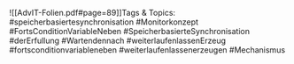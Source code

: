 
![[AdvIT-Folien.pdf#page=89]]Tags & Topics:
   #speicherbasiertesynchronisation
   #Monitorkonzept
   #FortsConditionVariableNeben
   #SpeicherbasierteSynchronisation
   #derErfullung
   #Wartendennach
   #weiterlaufenlassenErzeug
   #fortsconditionvariableneben
   #weiterlaufenlassenerzeugen
   #Mechanismus